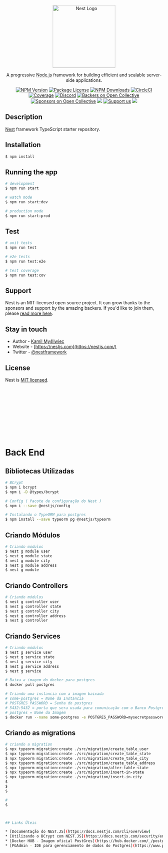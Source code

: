 <p align="center">
  <a href="http://nestjs.com/" target="blank"><img src="https://nestjs.com/img/logo-small.svg" width="200" alt="Nest Logo" /></a>
</p>

[circleci-image]: https://img.shields.io/circleci/build/github/nestjs/nest/master?token=abc123def456
[circleci-url]: https://circleci.com/gh/nestjs/nest

  <p align="center">A progressive <a href="http://nodejs.org" target="_blank">Node.js</a> framework for building efficient and scalable server-side applications.</p>
    <p align="center">
<a href="https://www.npmjs.com/~nestjscore" target="_blank"><img src="https://img.shields.io/npm/v/@nestjs/core.svg" alt="NPM Version" /></a>
<a href="https://www.npmjs.com/~nestjscore" target="_blank"><img src="https://img.shields.io/npm/l/@nestjs/core.svg" alt="Package License" /></a>
<a href="https://www.npmjs.com/~nestjscore" target="_blank"><img src="https://img.shields.io/npm/dm/@nestjs/common.svg" alt="NPM Downloads" /></a>
<a href="https://circleci.com/gh/nestjs/nest" target="_blank"><img src="https://img.shields.io/circleci/build/github/nestjs/nest/master" alt="CircleCI" /></a>
<a href="https://coveralls.io/github/nestjs/nest?branch=master" target="_blank"><img src="https://coveralls.io/repos/github/nestjs/nest/badge.svg?branch=master#9" alt="Coverage" /></a>
<a href="https://discord.gg/G7Qnnhy" target="_blank"><img src="https://img.shields.io/badge/discord-online-brightgreen.svg" alt="Discord"/></a>
<a href="https://opencollective.com/nest#backer" target="_blank"><img src="https://opencollective.com/nest/backers/badge.svg" alt="Backers on Open Collective" /></a>
<a href="https://opencollective.com/nest#sponsor" target="_blank"><img src="https://opencollective.com/nest/sponsors/badge.svg" alt="Sponsors on Open Collective" /></a>
  <a href="https://paypal.me/kamilmysliwiec" target="_blank"><img src="https://img.shields.io/badge/Donate-PayPal-ff3f59.svg"/></a>
    <a href="https://opencollective.com/nest#sponsor"  target="_blank"><img src="https://img.shields.io/badge/Support%20us-Open%20Collective-41B883.svg" alt="Support us"></a>
  <a href="https://twitter.com/nestframework" target="_blank"><img src="https://img.shields.io/twitter/follow/nestframework.svg?style=social&label=Follow"></a>
</p>
  <!--[![Backers on Open Collective](https://opencollective.com/nest/backers/badge.svg)](https://opencollective.com/nest#backer)
  [![Sponsors on Open Collective](https://opencollective.com/nest/sponsors/badge.svg)](https://opencollective.com/nest#sponsor)-->

## Description

[Nest](https://github.com/nestjs/nest) framework TypeScript starter repository.

## Installation

```bash
$ npm install
```

## Running the app

```bash
# development
$ npm run start

# watch mode
$ npm run start:dev

# production mode
$ npm run start:prod
```

## Test

```bash
# unit tests
$ npm run test

# e2e tests
$ npm run test:e2e

# test coverage
$ npm run test:cov
```

## Support

Nest is an MIT-licensed open source project. It can grow thanks to the sponsors and support by the amazing backers. If you'd like to join them, please [read more here](https://docs.nestjs.com/support).

## Stay in touch

- Author - [Kamil Myśliwiec](https://kamilmysliwiec.com)
- Website - [https://nestjs.com](https://nestjs.com/)
- Twitter - [@nestframework](https://twitter.com/nestframework)

## License

Nest is [MIT licensed](LICENSE).


<br>
<br>
<br>
<br>
<br>
<br>
<br>
<br>
<br>



# Back End



## Bibliotecas Utilizadas
```bash
# BCrypt
$ npm i bcrypt
$ npm i -D @types/bcrypt

# Config ( Pacote de configuração do Nest )
$ npm i --save @nestjs/config

# Instalando o TypeORM para postgres
$ npm install --save typeorm pg @nestjs/typeorm

```
## Criando Módulos
```bash
# Criando módulos
$ nest g module user
$ nest g module state
$ nest g module city
$ nest g module address
$ nest g module  
```

## Criando Controllers
```bash
# Criando módulos
$ nest g controller user
$ nest g controller state
$ nest g controller city
$ nest g controller address
$ nest g controller  
```

## Criando Services
```bash
# Criando módulos
$ nest g service user
$ nest g service state
$ nest g service city
$ nest g service address
$ nest g service  
```


```bash
# Baixa a imagem do docker para postgres
$ docker pull postgres

# Criando uma instancia com a imagem baixada
# some-postgres = Nome da Instancia
# POSTGRES_PASSWORD = Senha do postgres
# 5432:5432 = porta que sera usada para comunicação com o Banco Postgres
# postgres = Nome da Imagem
$ docker run --name some-postgres -e POSTGRES_PASSWORD=mysecretpassword -p 5432:5432 -d postgres

```

## Criando as migrations

```bash
# criando a migration
$ npx typeorm migration:create ./src/migration/create_table_user
$ npx typeorm migration:create ./src/migration/create_table_state
$ npx typeorm migration:create ./src/migration/create_table_city
$ npx typeorm migration:create ./src/migration/create_table_address
$ npx typeorm migration:create ./src/migration/alter-table-state
$ npx typeorm migration:create ./src/migration/insert-in-state
$ npx typeorm migration:create ./src/migration/insert-in-city
$ 
$ 
$ 

# 
$ 



## Links Úteis

* [Documentação do NEST.JS](https://docs.nestjs.com/cli/overview)
* [Utilizando o BCrypt com NEST.JS](https://docs.nestjs.com/security/encryption-and-hashing#hashing)
* [Docker HUB - Imagem oficial PostGres](https://hub.docker.com/_/postgres)
* [PGAdmin - IDE para gerenciamento de dados do Postgres](https://www.pgadmin.org/)

